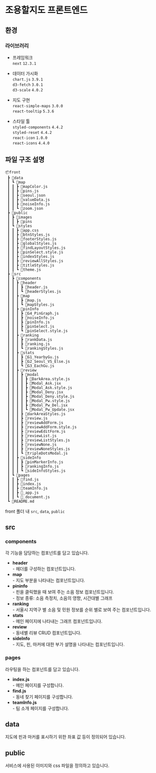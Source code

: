 # 조용할지도 프론트엔드

## 환경

### 라이브러리

- 프레임워크<br>
  `next` `12.3.1`

- 데이터 가시화<br>
  `chart.js` `3.9.1`<br>
  `d3-fetch` `3.0.1`<br>
  `d3-scale` `4.0.2`<br>

- 지도 구현<br>
  `react-simple-maps` `3.0.0` <br>
  `react-tooltip` `5.3.6`

- 스타일 툴<br>
  `styled-components` `4.4.2`<br>
  `styled-reset` `4.4.2`<br>
  `react-icon` `1.0.0`<br>
  `react-icons` `4.4.0`

## 파일 구조 설명

```
📦front
 ┣ 📂data
 ┃ ┗ 📂map
 ┃ ┃ ┣ 📜mapColor.js
 ┃ ┃ ┣ 📜pins.js
 ┃ ┃ ┣ 📜seoul.json
 ┃ ┃ ┣ 📜valueData.js
 ┃ ┃ ┣ 📜noiseInfo.js
 ┃ ┃ ┗ 📜zoom.json
 ┣ 📂public
 ┃ ┣ 📂images
 ┃ ┃ ┣ 📂pins
 ┃ ┗ 📂styles
 ┃ ┃ ┣ 📜app.css
 ┃ ┃ ┣ 📜btnStyles.js
 ┃ ┃ ┣ 📜footerStyles.js
 ┃ ┃ ┣ 📜globalStyles.js
 ┃ ┃ ┣ 📜findLayoutStyles.js
 ┃ ┃ ┣ 📜pinSelect.style.js
 ┃ ┃ ┣ 📜indexStyles.js
 ┃ ┃ ┣ 📜reviewAllStyles.js
 ┃ ┃ ┣ 📜titleStyles.js
 ┃ ┃ ┗ 📜theme.js
 ┣ 📂src
 ┃ ┣ 📂components
 ┃ ┃ ┣ 📂header
 ┃ ┃ ┃ ┣ 📜header.js
 ┃ ┃ ┃ ┗ 📜headerStyles.js
 ┃ ┃ ┣ 📂map
 ┃ ┃ ┃ ┣ 📜map.js
 ┃ ┃ ┃ ┗ 📜mapStyles.js
 ┃ ┃ ┣ 📂pinInfo
 ┃ ┃ ┃ ┣ 📜G4_PinGraph.js
 ┃ ┃ ┃ ┣ 📜noiseInfo.js
 ┃ ┃ ┃ ┣ 📜pinInfo.js
 ┃ ┃ ┃ ┣ 📜pinSelect.js
 ┃ ┃ ┃ ┗ 📜pinSelect.style.js
 ┃ ┃ ┣ 📂ranking
 ┃ ┃ ┃ ┣ 📜rankData.js
 ┃ ┃ ┃ ┣ 📜ranking.js
 ┃ ┃ ┃ ┗ 📜rankingStyles.js
 ┃ ┃ ┣ 📂stats
 ┃ ┃ ┃ ┣ 📜G1_YearbyGu.js
 ┃ ┃ ┃ ┣ 📜G2_Seoul_VS_Else.js
 ┃ ┃ ┃ ┗ 📜G3_EachGu.js
 ┃ ┃ ┣ 📂review
 ┃ ┃ ┃ ┣ 📂modal
 ┃ ┃ ┃ ┃ ┣ 📜DarkArea.style.js
 ┃ ┃ ┃ ┃ ┣ 📜Modal_Ask.jsx
 ┃ ┃ ┃ ┃ ┣ 📜Modal_Ask.style.js
 ┃ ┃ ┃ ┃ ┣ 📜Modal_Deny.jsx
 ┃ ┃ ┃ ┃ ┣ 📜Modal_Deny.style.js
 ┃ ┃ ┃ ┃ ┣ 📜Modal_Pw.style.js
 ┃ ┃ ┃ ┃ ┣ 📜Modal_Pw_Del.jsx
 ┃ ┃ ┃ ┃ ┗ 📜Modal_Pw_Update.jsx
 ┃ ┃ ┃ ┣ 📜darkAreaStyles.js
 ┃ ┃ ┃ ┣ 📜review.js
 ┃ ┃ ┃ ┣ 📜reviewAddForm.js
 ┃ ┃ ┃ ┣ 📜reviewAddForm.style.js
 ┃ ┃ ┃ ┣ 📜reviewEditForm.js
 ┃ ┃ ┃ ┣ 📜reviewList.js
 ┃ ┃ ┃ ┣ 📜reviewListStyles.js
 ┃ ┃ ┃ ┣ 📜reviewNone.js
 ┃ ┃ ┃ ┣ 📜reviewNoneStyles.js
 ┃ ┃ ┃ ┗ 📜tripleDotsModal.js
 ┃ ┃ ┣ 📂sideInfo
 ┃ ┃ ┃ ┣ 📜pinMarkerInfo.js
 ┃ ┃ ┃ ┣ 📜rankingInfo.js
 ┃ ┃ ┃ ┗ 📜sideInfoStyles.js
 ┃ ┗ 📂pages
 ┃ ┃ ┣ 📜find.js
 ┃ ┃ ┣ 📜index.js
 ┃ ┃ ┣ 📜teamInfo.js
 ┃ ┃ ┣ 📜_app.js
 ┃ ┃ ┗ 📜_document.js
 ┗ 📜README.md
```

front 폴더 내 `src`, `data`, `public`

## src

### components

각 기능을 담당하는 컴포넌트를 담고 있습니다.

- **header**<br>
  \- 헤더를 구성하는 컴포넌트입니다.
- **map**<br>
  \- 지도 부분을 나타내는 컴포넌트입니다.
- **pininfo**<br>
  \- 핀을 클릭했을 때 보여 주는 소음 정보 컴포넌트입니다.<br>
  \- 정보 종류: 소음 측정치, 소음의 영향, 시간대별 그래프
- **ranking**<br>
  \- 서울시 지역구 별 소음 및 민원 정보를 순위 별로 보여 주는 컴포넌트입니다.
- **stats**<br>
  \- 메인 페이지에 나타내는 그래프 컴포넌트입니다.
- **review**<br>
  \- 동네별 리뷰 CRUD 컴포넌트입니다.
- **sideInfo**<br>
  \- 지도, 핀, 마커에 대한 부가 설명을 나타내는 컴포넌트입니다.

### pages

라우팅을 하는 컴포넌트를 담고 있습니다.

- **index.js**<br>
  \- 메인 페이지를 구성합니다.
- **find.js**<br>
  \- 동네 찾기 페이지를 구성합니다.
- **teamInfo.js**<br>
  \- 팀 소개 페이지를 구성합니다.

## data

지도에 핀과 마커를 표시하기 위한 좌표 값 등이 정의되어 있습니다.

## public

서비스에 사용된 이미지와 css 파일을 정의하고 있습니다.
